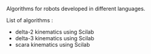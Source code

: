 Algorithms for robots developed in different languages.

List of algorithms :
* delta-2 kinematics using Scilab
* delta-3 kinematics using Scilab
* scara kinematics using Scilab
